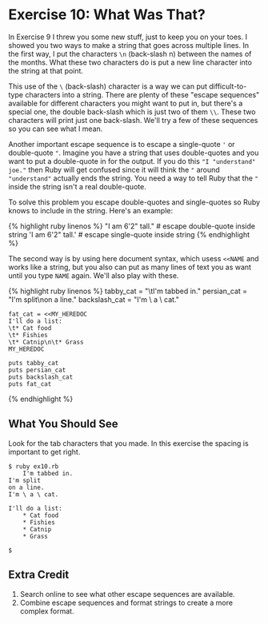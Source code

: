 # Exercise 10: What Was That?
In Exercise 9 I threw you some new stuff, just to keep you on your toes. I showed you two ways to make a string that goes across multiple lines. In the first way, I put the characters `\n` (back-slash n) between the names of the months. What these two characters do is put a new line character into the string at that point.

This use of the `\` (back-slash) character is a way we can put difficult-to-type characters into a string. There are plenty of these "escape sequences" available for different characters you might want to put in, but there's a special one, the double back-slash which is just two of them `\\`. These two characters will print just one back-slash. We'll try a few of these sequences so you can see what I mean.

Another important escape sequence is to escape a single-quote `'` or double-quote `"`. Imagine you have a string that uses double-quotes and you want to put a double-quote in for the output. If you do this `"I "understand" joe."` then Ruby will get confused since it will think the `"` around `"understand"` actually ends the string. You need a way to tell Ruby that the `"` inside the string isn't a real double-quote.

To solve this problem you escape double-quotes and single-quotes so Ruby knows to include in the string. Here's an example:

{% highlight ruby linenos %}
    "I am 6'2\" tall."  # escape double-quote inside string
    'I am 6\'2" tall.'  # escape single-quote inside string
{% endhighlight %}

The second way is by using here document syntax, which usess `<<NAME` and works like a string, but you also can put as many lines of text you as want until you type `NAME` again. We'll also play with these.

{% highlight ruby linenos %}
    tabby_cat = "\tI'm tabbed in."
    persian_cat = "I'm split\non a line."
    backslash_cat = "I'm \\ a \\ cat."
    
    fat_cat = <<MY_HEREDOC
    I'll do a list:
    \t* Cat food
    \t* Fishies
    \t* Catnip\n\t* Grass
    MY_HEREDOC
    
    puts tabby_cat
    puts persian_cat
    puts backslash_cat
    puts fat_cat
{% endhighlight %}

## What You Should See
Look for the tab characters that you made. In this exercise the spacing is important to get right.

    $ ruby ex10.rb
    	I'm tabbed in.
    I'm split
    on a line.
    I'm \ a \ cat.
    
    I'll do a list:
    	* Cat food
    	* Fishies
    	* Catnip
    	* Grass
    
    $

## Extra Credit
1. Search online to see what other escape sequences are available.
2. Combine escape sequences and format strings to create a more complex format.
